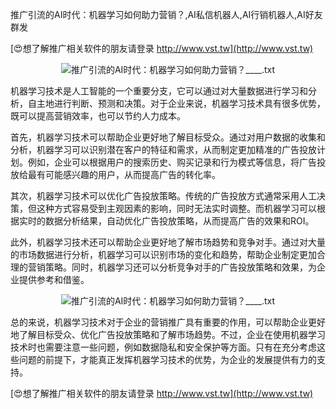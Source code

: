 推广引流的AI时代：机器学习如何助力营销？,AI私信机器人,AI行销机器人,AI好友群发

[😍想了解推广相关软件的朋友请登录 http://www.vst.tw](http://www.vst.tw)

 <center><img src="https://vst.tw/MP4/tuiguang/png/2.png" alt="推广引流的AI时代：机器学习如何助力营销？____.txt"></center>

机器学习技术是人工智能的一个重要分支，它可以通过对大量数据进行学习和分析，自主地进行判断、预测和决策。对于企业来说，机器学习技术具有很多优势，既可以提高营销效率，也可以节约人力成本。

首先，机器学习技术可以帮助企业更好地了解目标受众。通过对用户数据的收集和分析，机器学习可以识别潜在客户的特征和需求，从而制定更加精准的广告投放计划。例如，企业可以根据用户的搜索历史、购买记录和行为模式等信息，将广告投放给最有可能感兴趣的用户，从而提高广告的转化率。

其次，机器学习技术可以优化广告投放策略。传统的广告投放方式通常采用人工决策，但这种方式容易受到主观因素的影响，同时无法实时调整。而机器学习可以根据实时的数据分析结果，自动优化广告投放策略，从而提高广告的效果和ROI。

此外，机器学习技术还可以帮助企业更好地了解市场趋势和竞争对手。通过对大量的市场数据进行分析，机器学习可以识别市场的变化和趋势，帮助企业制定更加合理的营销策略。同时，机器学习还可以分析竞争对手的广告投放策略和效果，为企业提供参考和借鉴。

 <center><img src="https://vst.tw/MP4/tuiguang/png/7.png" alt="推广引流的AI时代：机器学习如何助力营销？____.txt"></center>

总的来说，机器学习技术对于企业的营销推广具有重要的作用，可以帮助企业更好地了解目标受众、优化广告投放策略和了解市场趋势。不过，企业在使用机器学习技术时也需要注意一些问题，例如数据隐私和安全保护等方面。只有在充分考虑这些问题的前提下，才能真正发挥机器学习技术的优势，为企业的发展提供有力的支持。

[😍想了解推广相关软件的朋友请登录 http://www.vst.tw](http://www.vst.tw)



